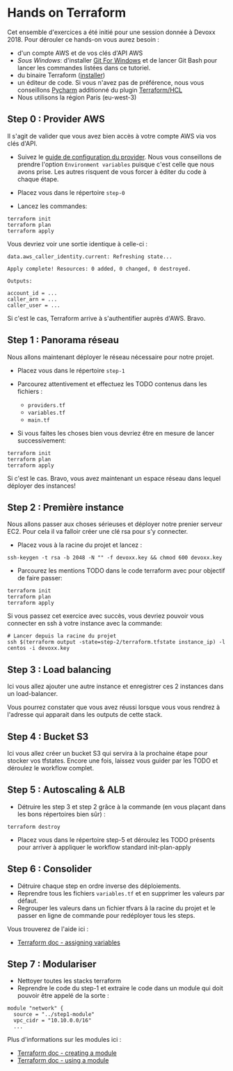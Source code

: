 # Hands on Terraform

Cet ensemble d'exercices a été initié pour une session donnée à Devoxx 2018. Pour dérouler ce hands-on
vous aurez besoin :

* d'un compte AWS et de vos clés d'API AWS
* *Sous Windows*: d'installer [Git For Windows](https://gitforwindows.org/) et de lancer Git Bash pour lancer les commandes listées
dans ce tutoriel.
* du binaire Terraform ([installer](https://www.terraform.io/downloads.html))
* un éditeur de code. Si vous n'avez pas de préférence, nous vous conseillons [Pycharm](https://www.jetbrains.com/pycharm/download/#section=linux)
additionné du plugin [Terraform/HCL](https://plugins.jetbrains.com/plugin/7808-hashicorp-terraform--hcl-language-support)
* Nous utilisons la région Paris (eu-west-3) 

## Step 0 : Provider AWS

Il s'agit de valider que vous avez bien accès à votre compte AWS via vos clés d'API.

* Suivez le [guide de configuration du provider](https://www.terraform.io/docs/providers/aws/). Nous vous conseillons de prendre
l'option `Environment variables` puisque c'est celle que nous avons prise. Les autres risquent de vous forcer à éditer du
code à chaque étape.

* Placez vous dans le répertoire `step-0`

* Lancez les commandes:
```
terraform init
terraform plan
terraform apply
```

Vous devriez voir une sortie identique à celle-ci :
```
data.aws_caller_identity.current: Refreshing state...

Apply complete! Resources: 0 added, 0 changed, 0 destroyed.

Outputs:

account_id = ...
caller_arn = ...
caller_user = ...
```

Si c'est le cas, Terraform arrive à s'authentifier auprès d'AWS. Bravo.



## Step 1 : Panorama réseau

Nous allons maintenant déployer le réseau nécessaire pour notre projet.

* Placez vous dans le répertoire `step-1`

* Parcourez attentivement et effectuez les TODO contenus dans les fichiers :

  * `providers.tf`
  * `variables.tf`
  * `main.tf`

* Si vous faites les choses bien vous devriez être en mesure de lancer successivement:

```
terraform init
terraform plan
terraform apply
```

Si c'est le cas. Bravo, vous avez maintenant un espace réseau dans lequel déployer des instances!



## Step 2 : Première instance

Nous allons passer aux choses sérieuses et déployer notre prenier serveur EC2. Pour cela il va falloir créer une clé rsa
pour s'y connecter.

* Placez vous à la racine du projet et lancez :
```
ssh-keygen -t rsa -b 2048 -N "" -f devoxx.key && chmod 600 devoxx.key
```

* Parcourez les mentions TODO dans le code terraform avec pour objectif de faire passer:
```
terraform init
terraform plan
terraform apply
```

Si vous passez cet exercice avec succès, vous devriez pouvoir vous connecter en ssh à votre instance avec la commande:
```
# Lancer depuis la racine du projet
ssh $(terraform output -state=step-2/terraform.tfstate instance_ip) -l centos -i devoxx.key
```



## Step 3 : Load balancing

Ici vous allez ajouter une autre instance et enregistrer ces 2 instances dans un load-balancer.

Vous pourrez constater que vous avez réussi lorsque vous vous rendrez à l'adresse qui apparait dans les outputs de
cette stack.


## Step 4 : Bucket S3

Ici vous allez créer un bucket S3 qui servira à la prochaine étape pour stocker vos tfstates. Encore une fois,
laissez vous guider par les TODO et déroulez le workflow complet.



## Step 5 : Autoscaling & ALB

* Détruire les step 3 et step 2 grâce à la commande (en vous plaçant dans les bons répertoires bien sûr) :

```
terraform destroy
```

* Placez vous dans le répertoire step-5 et déroulez les TODO présents pour arriver à appliquer le workflow standard init-plan-apply



## Step 6 : Consolider

* Détruire chaque step en ordre inverse des déploiements.
* Reprendre tous les fichiers `variables.tf` et en supprimer les valeurs par défaut.
* Regrouper les valeurs dans un fichier tfvars â la racine du projet et le passer en ligne de commande pour redéployer tous
les steps.

Vous trouverez de l'aide ici :

* [Terraform doc - assigning variables](https://www.terraform.io/intro/getting-started/variables.html#from-a-file)

## Step 7 : Modulariser

* Nettoyer toutes les stacks terraform
* Reprendre le code du step-1 et extraire le code dans un module qui doit pouvoir être appelé de la sorte :
```
module "network" {
  source = "../step1-module"
  vpc_cidr = "10.10.0.0/16"
  ...
```
Plus d'informations sur les modules ici : 
* [Terraform doc - creating a module](https://www.terraform.io/docs/modules/create.html)
* [Terraform doc - using a module](https://www.terraform.io/docs/modules/usage.html)
